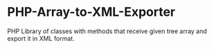 # PHP-Array-to-XML-Exporter
PHP Library of classes with methods that receive given tree array and export it in XML format.
